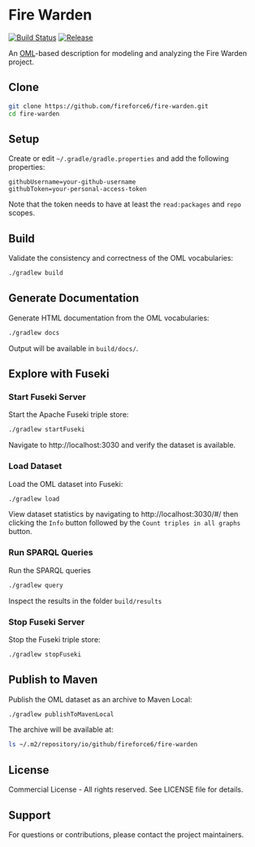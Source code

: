 # Fire Warden

[![Build Status](https://github.com/fireforce6-f25/fire-warden/actions/workflows/ci.yml/badge.svg)](https://github.com/fireforce6-f25/fire-warden/actions/workflows/ci.yml)
[![Release](https://img.shields.io/github/v/release/fireforce6-f25/fire-warden?label=Release)](https://github.com/fireforce6-f25/fire-warden/releases/latest)


An [OML](https://github.com/opencaesar/oml)-based description for modeling and analyzing the Fire Warden project.

## Clone

```bash
git clone https://github.com/fireforce6/fire-warden.git
cd fire-warden
```

## Setup

Create or edit `~/.gradle/gradle.properties` and add the following properties:

```properties
githubUsername=your-github-username
githubToken=your-personal-access-token
```

Note that the token needs to have at least the `read:packages` and `repo` scopes.

## Build

Validate the consistency and correctness of the OML vocabularies:

```bash
./gradlew build
```

## Generate Documentation

Generate HTML documentation from the OML vocabularies:

```bash
./gradlew docs
```

Output will be available in `build/docs/`.

## Explore with Fuseki

### Start Fuseki Server

Start the Apache Fuseki triple store:

```bash
./gradlew startFuseki
```

Navigate to http://localhost:3030 and verify the dataset is available.

### Load Dataset

Load the OML dataset into Fuseki:

```bash
./gradlew load
```

View dataset statistics by navigating to http://localhost:3030/#/ then clicking the `Info` button followed by the `Count triples in all graphs` button.

### Run SPARQL Queries

Run the SPARQL queries

```bash
./gradlew query
```

Inspect the results in the folder `build/results`

### Stop Fuseki Server

Stop the Fuseki triple store:

```bash
./gradlew stopFuseki
```

## Publish to Maven

Publish the OML dataset as an archive to Maven Local:

```bash
./gradlew publishToMavenLocal
```

The archive will be available at:

```bash
ls ~/.m2/repository/io/github/fireforce6/fire-warden
```

## License

Commercial License - All rights reserved. See LICENSE file for details.

## Support

For questions or contributions, please contact the project maintainers.
